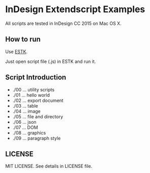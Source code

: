 
# InDesign Extendscript Examples

All scripts are tested in InDesign CC 2015 on Mac OS X.


## How to run

Use [ESTK](https://www.adobe.com/products/extendscript-toolkit.html).

Just open script file (.js) in ESTK and run it.


## Script Introduction

- ./00 ... utility scripts
- ./01 ... hello world
- ./02 ... export document
- ./03 ... table
- ./04 ... image
- ./05 ... file and directory 
- ./06 ... json
- ./07 ... DOM
- ./08 ... graphics
- ./09 ... paragraph style


## LICENSE

MIT LICENSE.
See details in LICENSE file.


